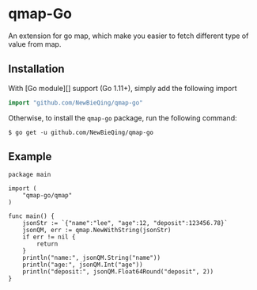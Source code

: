 # qmap-Go

An extension for go map, which  make you easier to fetch different type of value from map.


## Installation

With [Go module][] support (Go 1.11+), simply add the following import

```go
import "github.com/NewBieQing/qmap-go"
```
Otherwise, to install the `qmap-go` package, run the following command:

```console
$ go get -u github.com/NewBieQing/qmap-go
```
## Example
```
package main

import (
	"qmap-go/qmap"
)

func main() {
	jsonStr := `{"name":"lee", "age":12, "deposit":123456.78}`
	jsonQM, err := qmap.NewWithString(jsonStr)
	if err != nil {
		return
	}
	println("name:", jsonQM.String("name"))
	println("age:", jsonQM.Int("age"))
	println("deposit:", jsonQM.Float64Round("deposit", 2))
}
```